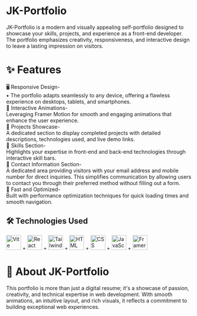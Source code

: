 # JK-Portfolio
JK-Portfolio is a modern and visually appealing self-portfolio designed to showcase your skills, projects, and experience as a front-end developer. The portfolio emphasizes creativity, responsiveness, and interactive design to leave a lasting impression on visitors.

# ✨ Features
🖥️ Responsive Design-<br>
▪  The portfolio adapts seamlessly to any device, offering a flawless experience on desktops, tablets, and smartphones.<br>
🎨 Interactive Animations-<br>
Leveraging Framer Motion for smooth and engaging animations that enhance the user experience.<br>
📂 Projects Showcase-<br>
A dedicated section to display completed projects with detailed descriptions, technologies used, and live demo links.<br>
💼 Skills Section-<br>
Highlights your expertise in front-end and back-end technologies through interactive skill bars.<br>
💬 Contact Information Section-<br>
A dedicated area providing visitors with your email address and mobile number for direct inquiries. This simplifies communication by allowing users to contact you through their preferred method without filling out a form.<br>
🚀 Fast and Optimized-<br>
Built with performance optimization techniques for quick loading times and smooth navigation.<br>
## 🛠 Technologies Used
<div> <img src="https://cdn.jsdelivr.net/gh/devicons/devicon/icons/vitejs/vitejs-original.svg" alt="Vite" width="40" height="40"/> + <img src="https://cdn.jsdelivr.net/gh/devicons/devicon/icons/react/react-original.svg" alt="React" width="40" height="40"/> + <img src="https://cdn.jsdelivr.net/gh/devicons/devicon/icons/tailwindcss/tailwindcss-original.svg" alt="Tailwind CSS" width="40" height="40"/> + <img src="https://cdn.jsdelivr.net/gh/devicons/devicon/icons/html5/html5-original.svg" alt="HTML" width="40" height="40"/> + <img src="https://cdn.jsdelivr.net/gh/devicons/devicon/icons/css3/css3-original.svg" alt="CSS" width="40" height="40"/> + <img src="https://cdn.jsdelivr.net/gh/devicons/devicon/icons/javascript/javascript-original.svg" alt="JavaScript" width="40" height="40"/> +  
<img src="https://cdn.jsdelivr.net/gh/devicons/devicon@latest/icons/framermotion/framermotion-original.svg" alt="Framer-motion" width="40" height="40" /> </div>

# 🌟 About JK-Portfolio
This portfolio is more than just a digital resume; it's a showcase of passion, creativity, and technical expertise in web development. With smooth animations, an intuitive layout, and rich visuals, it reflects a commitment to building exceptional web experiences.
